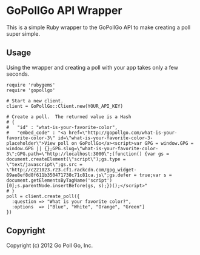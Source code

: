 # GoPollGo API Wrapper

This is a simple Ruby wrapper to the GoPollGo API to make creating a poll super simple.

## Usage

Using the wrapper and creating a poll with your app takes only a few seconds.

    require 'rubygems'
    require 'gopollgo'

    # Start a new client.
    client = GoPollGo::Client.new(YOUR_API_KEY)

    # Create a poll.  The returned value is a Hash
    # {
    #   "id" : "what-is-your-favorite-color",
    #   "embed_code" : "<a href=\"http://gopollgo.com/what-is-your-favorite-color-3\" id=\"what-is-your-favorite-color-3-placeholder\">View poll on GoPollGo</a><script>var GPG = window.GPG = window.GPG || {};GPG.slug=\"what-is-your-favorite-color-3\";GPG.path=\"http://localhost:3000\";(function() {var gs = document.createElement(\"script\");gs.type = \"text/javascript\";gs.src = \"http://c221023.r23.cf1.rackcdn.com/gpg_widget-89ae8ef8d8f611b350471738c71c81ca.js\";gs.defer = true;var s = document.getElementsByTagName('script')[0];s.parentNode.insertBefore(gs, s);})();</script>" 
    # }
    poll = client.create_poll({
      :question => "What is your favorite color?",
      :options  => ["Blue", "White", "Orange", "Green"]
    })


## Copyright

Copyright (c) 2012 Go Poll Go, Inc.
